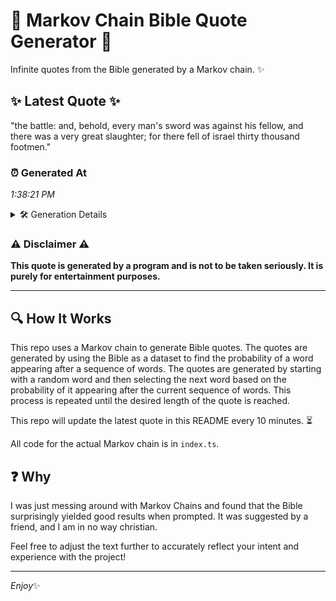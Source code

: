 # 📖 Markov Chain Bible Quote Generator 📖

Infinite quotes from the Bible generated by a Markov chain. ✨

## ✨ Latest Quote ✨
"the battle: and, behold, every man's sword was against his fellow, and there was a very great slaughter; for there fell of israel thirty thousand footmen."

### ⏰ Generated At
*1:38:21 PM*

<details>
    <summary>🛠️ Generation Details</summary>
    <p>
        <strong>🌱 Seed:</strong> the<br>
        <strong>🔄 Iterations:</strong> 25<br>
        <strong>📜 Context History:</strong><br>[ the ]: battle:<br>[ the, battle: ]: and,<br>[ the, battle:, and, ]: behold,<br>[ the, battle:, and,, behold, ]: every<br>[ the, battle:, and,, behold,, every ]: man's<br>[ the, battle:, and,, behold,, every, man's ]: sword<br>[ battle:, and,, behold,, every, man's, sword ]: was<br>[ and,, behold,, every, man's, sword, was ]: against<br>[ behold,, every, man's, sword, was, against ]: his<br>[ every, man's, sword, was, against, his ]: fellow,<br>[ man's, sword, was, against, his, fellow, ]: and<br>[ sword, was, against, his, fellow,, and ]: there<br>[ was, against, his, fellow,, and, there ]: was<br>[ against, his, fellow,, and, there, was ]: a<br>[ his, fellow,, and, there, was, a ]: very<br>[ fellow,, and, there, was, a, very ]: great<br>[ and, there, was, a, very, great ]: slaughter;<br>[ there, was, a, very, great, slaughter; ]: for<br>[ was, a, very, great, slaughter;, for ]: there<br>[ a, very, great, slaughter;, for, there ]: fell<br>[ very, great, slaughter;, for, there, fell ]: of<br>[ great, slaughter;, for, there, fell, of ]: israel<br>[ slaughter;, for, there, fell, of, israel ]: thirty<br>[ for, there, fell, of, israel, thirty ]: thousand<br>[ there, fell, of, israel, thirty, thousand ]: footmen.<br>
    </p>
</details>

### ⚠️ Disclaimer ⚠️
**This quote is generated by a program and is not to be taken seriously. It is purely for entertainment purposes.**

---

## 🔍 How It Works

This repo uses a Markov chain to generate Bible quotes. The quotes are generated by using the Bible as a dataset to find the probability of a word appearing after a sequence of words. The quotes are generated by starting with a random word and then selecting the next word based on the probability of it appearing after the current sequence of words. This process is repeated until the desired length of the quote is reached.

This repo will update the latest quote in this README every 10 minutes. ⏳

All code for the actual Markov chain is in `index.ts`.

## ❓ Why

I was just messing around with Markov Chains and found that the Bible surprisingly yielded good results when prompted. 
It was suggested by a friend, and I am in no way christian.

Feel free to adjust the text further to accurately reflect your intent and experience with the project!

---

*Enjoy*✨
